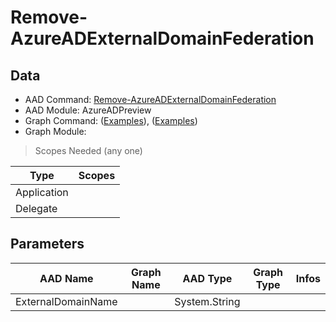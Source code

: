 # Remove-AzureADExternalDomainFederation

> 

## Data

+ AAD Command: [Remove-AzureADExternalDomainFederation](https://docs.microsoft.com/en-us/powershell/module/AzureADPreview/Remove-AzureADExternalDomainFederation)
+ AAD Module: AzureADPreview
+ Graph Command: []() ([Examples](https://github.com/orgs/msgraph/discussions?discussions_q=)), []() ([Examples](https://github.com/orgs/msgraph/discussions?discussions_q=))
+ Graph Module: 

> Scopes Needed (any one)

|Type|Scopes|
|---|---|
|Application||
|Delegate||

## Parameters

|AAD Name|Graph Name|AAD Type|Graph Type|Infos|
|---|---|---|---|---|
|ExternalDomainName||System.String|||

